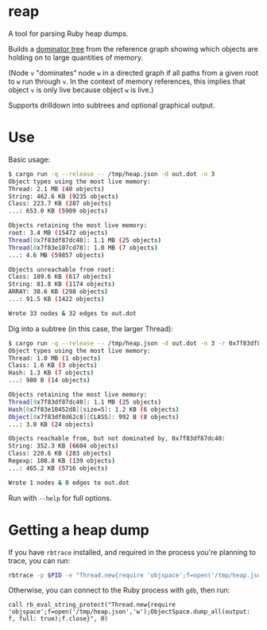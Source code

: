 # reap

A tool for parsing Ruby heap dumps.

Builds a [dominator tree](https://en.wikipedia.org/wiki/Dominator_(graph_theory)) from the reference graph showing which objects are holding on to large quantities of memory.

(Node `v` "dominates" node `w` in a directed graph if all paths from a given root to `w` run through `v`. In the context of memory references, this implies that object `v` is only live because object `w` is live.)

Supports drilldown into subtrees and optional graphical output.

# Use 

Basic usage:

```sh
$ cargo run -q --release -- /tmp/heap.json -d out.dot -n 3
Object types using the most live memory:
Thread: 2.1 MB (40 objects)
String: 462.6 KB (9235 objects)
Class: 223.7 KB (287 objects)
...: 653.0 KB (5909 objects)

Objects retaining the most live memory:
root: 3.4 MB (15472 objects)
Thread[0x7f83df87dc40]: 1.1 MB (25 objects)
Thread[0x7f83e107cd78]: 1.0 MB (7 objects)
...: 4.6 MB (59857 objects)

Objects unreachable from root:
Class: 189.6 KB (617 objects)
String: 81.8 KB (1174 objects)
ARRAY: 38.6 KB (298 objects)
...: 91.5 KB (1422 objects)

Wrote 33 nodes & 32 edges to out.dot
```

Dig into a subtree (in this case, the larger Thread):

```sh
$ cargo run -q --release -- /tmp/heap.json -d out.dot -n 3 -r 0x7f83df87dc40
Object types using the most live memory:
Thread: 1.0 MB (1 objects)
Class: 1.6 KB (3 objects)
Hash: 1.3 KB (7 objects)
...: 980 B (14 objects)

Objects retaining the most live memory:
Thread[0x7f83df87dc40]: 1.1 MB (25 objects)
Hash[0x7f83e10452d8][size=5]: 1.2 KB (6 objects)
Object[0x7f83df8d62c8][CLASS]: 992 B (8 objects)
...: 3.0 KB (24 objects)

Objects reachable from, but not dominated by, 0x7f83df87dc40:
String: 352.3 KB (6604 objects)
Class: 220.6 KB (283 objects)
Regexp: 108.8 KB (139 objects)
...: 465.2 KB (5716 objects)

Wrote 1 nodes & 0 edges to out.dot
```

Run with `--help` for full options.

# Getting a heap dump

If you have `rbtrace` installed, and required in the process you're planning to trace, you can run:

```sh
rbtrace -p $PID -e "Thread.new{require 'objspace';f=open('/tmp/heap.json','w');ObjectSpace.dump_all(output: f, full: true);f.close}"
```

Otherwise, you can connect to the Ruby process with `gdb`, then run:

```gdb
call rb_eval_string_protect("Thread.new{require 'objspace';f=open('/tmp/heap.json','w');ObjectSpace.dump_all(output: f, full: true);f.close}", 0)
```
